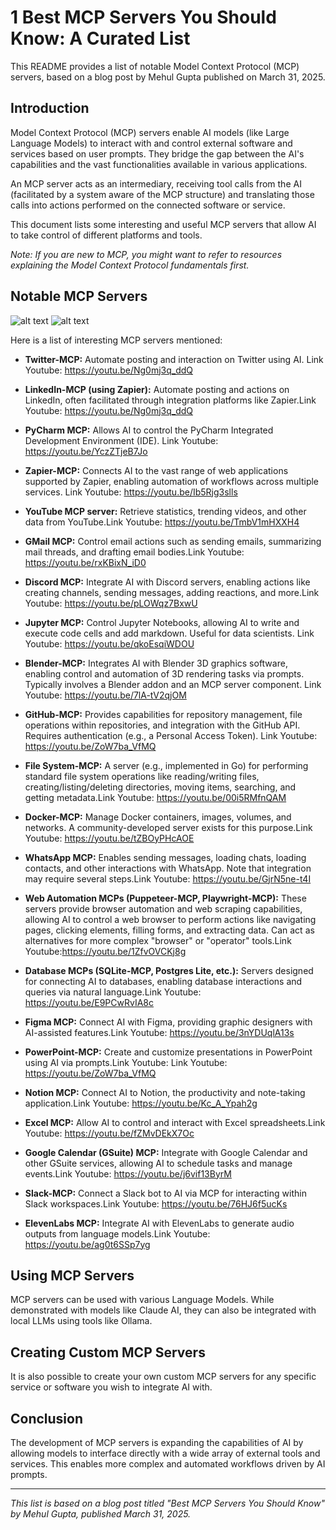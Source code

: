 # 1 Best MCP Servers You Should Know: A Curated List

This README provides a list of notable Model Context Protocol (MCP) servers, based on a blog post by Mehul Gupta published on March 31, 2025.

## Introduction

Model Context Protocol (MCP) servers enable AI models (like Large Language Models) to interact with and control external software and services based on user prompts. They bridge the gap between the AI's capabilities and the vast functionalities available in various applications.

An MCP server acts as an intermediary, receiving tool calls from the AI (facilitated by a system aware of the MCP structure) and translating those calls into actions performed on the connected software or service.

This document lists some interesting and useful MCP servers that allow AI to take control of different platforms and tools.

*Note: If you are new to MCP, you might want to refer to resources explaining the Model Context Protocol fundamentals first.*

## Notable MCP Servers
![alt text](image.png)
![alt text](image-1.png)

Here is a list of interesting MCP servers mentioned:

*   **Twitter-MCP:** Automate posting and interaction on Twitter using AI. Link Youtube: https://youtu.be/Ng0mj3q_ddQ

*   **LinkedIn-MCP (using Zapier):** Automate posting and actions on LinkedIn, often facilitated through integration platforms like Zapier.Link Youtube: https://youtu.be/Ng0mj3q_ddQ
*   **PyCharm MCP:** Allows AI to control the PyCharm Integrated Development Environment (IDE). Link Youtube: https://youtu.be/YczZTjeB7Jo
*   **Zapier-MCP:** Connects AI to the vast range of web applications supported by Zapier, enabling automation of workflows across multiple services. Link Youtube: https://youtu.be/Ib5Rjg3slls
*   **YouTube MCP server:** Retrieve statistics, trending videos, and other data from YouTube.Link Youtube: https://youtu.be/TmbV1mHXXH4
*   **GMail MCP:** Control email actions such as sending emails, summarizing mail threads, and drafting email bodies.Link Youtube: https://youtu.be/rxKBixN_iD0
*   **Discord MCP:** Integrate AI with Discord servers, enabling actions like creating channels, sending messages, adding reactions, and more.Link Youtube: https://youtu.be/pLOWqz7BxwU
*   **Jupyter MCP:** Control Jupyter Notebooks, allowing AI to write and execute code cells and add markdown. Useful for data scientists. Link Youtube: https://youtu.be/qkoEsqiWDOU
*   **Blender-MCP:** Integrates AI with Blender 3D graphics software, enabling control and automation of 3D rendering tasks via prompts. Typically involves a Blender addon and an MCP server component. Link Youtube: https://youtu.be/7lA-tV2qjOM
*   **GitHub-MCP:** Provides capabilities for repository management, file operations within repositories, and integration with the GitHub API. Requires authentication (e.g., a Personal Access Token). Link Youtube: https://youtu.be/ZoW7ba_VfMQ
*   **File System-MCP:** A server (e.g., implemented in Go) for performing standard file system operations like reading/writing files, creating/listing/deleting directories, moving items, searching, and getting metadata.Link Youtube: https://youtu.be/00i5RMfnQAM
*   **Docker-MCP:** Manage Docker containers, images, volumes, and networks. A community-developed server exists for this purpose.Link Youtube: https://youtu.be/tZBOyPHcAOE
*   **WhatsApp MCP:** Enables sending messages, loading chats, loading contacts, and other interactions with WhatsApp. Note that integration may require several steps.Link Youtube: https://youtu.be/GjrN5ne-t4I
*   **Web Automation MCPs (Puppeteer-MCP, Playwright-MCP):** These servers provide browser automation and web scraping capabilities, allowing AI to control a web browser to perform actions like navigating pages, clicking elements, filling forms, and extracting data. Can act as alternatives for more complex "browser" or "operator" tools.Link Youtube:https://youtu.be/1ZfvOVCKj8g
*   **Database MCPs (SQLite-MCP, Postgres Lite, etc.):** Servers designed for connecting AI to databases, enabling database interactions and queries via natural language.Link Youtube: https://youtu.be/E9PCwRvIA8c
*   **Figma MCP:** Connect AI with Figma, providing graphic designers with AI-assisted features.Link Youtube: https://youtu.be/3nYDUqlA13s
*   **PowerPoint-MCP:** Create and customize presentations in PowerPoint using AI via prompts.Link Youtube: Link Youtube: https://youtu.be/ZoW7ba_VfMQ
*   **Notion MCP:** Connect AI to Notion, the productivity and note-taking application.Link Youtube: https://youtu.be/Kc_A_Ypah2g
*   **Excel MCP:** Allow AI to control and interact with Excel spreadsheets.Link Youtube: https://youtu.be/fZMvDEkX7Oc
*   **Google Calendar (GSuite) MCP:** Integrate with Google Calendar and other GSuite services, allowing AI to schedule tasks and manage events.Link Youtube: https://youtu.be/j6vif13ByrM
*   **Slack-MCP:** Connect a Slack bot to AI via MCP for interacting within Slack workspaces.Link Youtube: https://youtu.be/76HJ6f5ucKs
*   **ElevenLabs MCP:** Integrate AI with ElevenLabs to generate audio outputs from language models.Link Youtube: https://youtu.be/ag0t6SSp7yg

## Using MCP Servers

MCP servers can be used with various Language Models. While demonstrated with models like Claude AI, they can also be integrated with local LLMs using tools like Ollama.

## Creating Custom MCP Servers

It is also possible to create your own custom MCP servers for any specific service or software you wish to integrate AI with.

## Conclusion

The development of MCP servers is expanding the capabilities of AI by allowing models to interface directly with a wide array of external tools and services. This enables more complex and automated workflows driven by AI prompts.

---

*This list is based on a blog post titled "Best MCP Servers You Should Know" by Mehul Gupta, published March 31, 2025.*